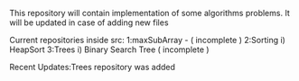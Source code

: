 This repository will contain implementation of some algorithms problems. 
It will be updated in case of adding new files

Current repositories inside src:
1:maxSubArray - ( incomplete )
2:Sorting
    i) HeapSort
3:Trees
    i) Binary Search Tree ( incomplete )


Recent Updates:Trees repository was added